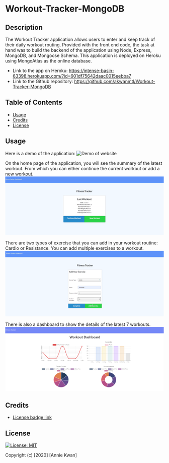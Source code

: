 # Workout-Tracker-MongoDB

## Description
The Workout Tracker application allows users to enter and keep track of their daily workout routing. Provided with the front end code, the task at hand was to build the backend of the application using Node, Express, MongoDB, and Mongoose Schema. This application is deployed on Heroku using MongoAtlas as the online database.

* Link to the app on Heroku: https://intense-basin-63398.herokuapp.com/?id=601df75642daac0015eebba7
* Link to the Github repository: https://github.com/akwanmtl/Workout-Tracker-MongoDB


## Table of Contents

* [Usage](#usage)
* [Credits](#credits)
* [License](#license)

## Usage 

Here is a demo of the application:
![Demo of website](./assets/Fitness-Tracker.gif)

On the home page of the application, you will see the summary of the latest workout. From which you can either continue the current workout or add a new workout.
![Screenshot of adding exercise](./assets/home-screenshot.png)

There are two types of exercise that you can add in your workout routine: Cardio or Resistance. You can add multiple exercises to a workout.
![Screenshot of adding exercise](./assets/exercise-screenshot.png)

There is also a dashboard to show the details of the latest 7 workouts.
![Screenshot of dashboard](./assets/dashboard-screenshot.PNG)

## Credits

* [License badge link](https://gist.github.com/lukas-h/2a5d00690736b4c3a7ba)

## License

[![License: MIT](https://img.shields.io/badge/License-MIT-yellow.svg)](https://opensource.org/licenses/MIT)

Copyright (c) [2020] [Annie Kwan]